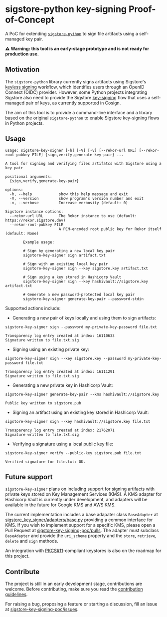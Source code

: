 # sigstore-python key-signing Proof-of-Concept
A PoC for extending [`sigstore-python`](https://github.com/sigstore/sigstore-python) to sign file artifacts using a self-managed key pair.

**:warning: Warning: this tool is an early-stage prototype and is not ready for production use.**

## Motivation

The `sigstore-python` library currently signs artifacts using Sigstore's [keyless signing](https://docs.sigstore.dev/cosign/keyless/) workflow, which identifies users through an OpenID Connect (OIDC) provider.
However, some Python projects integrating Sigstore also need to provide the Sigstore [key-signing](https://docs.sigstore.dev/cosign/sign/) flow that uses a self-managed pair of keys, as currently supported in Cosign.

The aim of this tool is to provide a command-line interface and a library based on the original `sigstore-python` to enable Sigstore key-signing flows in Python projects.

## Usage

```
usage: sigstore-key-signer [-h] [-V] [-v] [--rekor-url URL] [--rekor-root-pubkey FILE] {sign,verify,generate-key-pair} ...

A tool for signing and verifying files artifatcs with Sigstore using a key pair

positional arguments:
  {sign,verify,generate-key-pair}

options:
  -h, --help            show this help message and exit
  -V, --version         show program's version number and exit
  -v, --verbose         Increase verbosity (default: 0)

Sigstore instance options:
  --rekor-url URL       The Rekor instance to use (default: https://rekor.sigstore.dev)
  --rekor-root-pubkey FILE
                        A PEM-encoded root public key for Rekor itself (default: None)

        Example usage:

        # Sign by generating a new local key pair
        sigstore-key-signer sign artifact.txt

        # Sign with an existing local key pair
        sigstore-key-signer sign --key sigstore.key artifact.txt

        # Sign using a key stored in Hashicorp Vault
        sigstore-key-signer sign --key hashivault://sigstore.key artifact.txt

        # Generate a new password-protected local key pair
        sigstore-key-signer generate-key-pair --password-stdin
```

Supported actions include:

- Generating a new pair of keys locally and using them to sign artifacts:

```
sigstore-key-signer sign --password my-private-key-password file.txt

Transparency log entry created at index: 16110633
Signature written to file.txt.sig
```

- Signing using an existing private key:

```
sigstore-key-signer sign --key sigstore.key --password my-private-key-password file.txt

Transparency log entry created at index: 16111291
Signature written to file.txt.sig
```

- Generating a new private key in Hashicorp Vault:

```
sigstore-key-signer generate-key-pair --kms hashivault://sigstore.key

Public key written to sigstore.pub
```

- Signing an artifact using an existing key stored in Hashicorp Vault:

```
sigstore-key-signer sign --key hashivault://sigstore.key file.txt

Transparency log entry created at index: 21762071
Signature written to file.txt.sig
```

- Verifying a signature using a local public key file:

```
sigstore-key-signer verify --public-key sigstore.pub file.txt

Verified signature for file.txt: OK.
```


## Future support

`sigstore-key-signer` plans on including support for signing artifacts with private keys stored on Key Management Services (KMS).
A KMS adapter for Hashicorp Vault is currently under development, and adapters will be available in the future for Google KMS and AWS KMS.

The current implementation includes a base adapater class `BaseAdapter` at [sigstore_key_signer/adapters/base.py](https://github.com/mayaCostantini/sigstore-key-signing-poc/blob/main/sigstore_key_signer/adapters/base.py) providing a common interface for KMS.
If you wish to implement support for a specific KMS, please open a Pull Request at [sigstore-key-signing-poc/pulls](https://github.com/mayaCostantini/sigstore-key-signing-poc/pulls). The adapter must subclass `BaseAdapter` and provide the `uri_scheme` property and the `store`, `retrieve`, `delete` and `sign` methods.

An integration with [PKCS#11](https://en.wikipedia.org/wiki/PKCS_11)-compliant keystores is also on the roadmap for this project.

## Contribute

The project is still in an early development stage, contributions are welcome. Before contributing, make sure you read the [contribution guidelines](https://github.com/mayaCostantini/sigstore-key-signing-poc/blob/main/CONTRIBUTING.md).

For raising a bug, proposing a feature or starting a discussion, fill an issue at [sigstore-key-signing-poc/issues](https://github.com/mayaCostantini/sigstore-key-signing-poc/issues).
